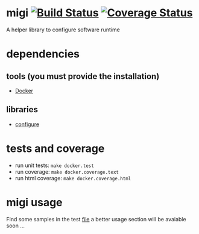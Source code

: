 # migi [![Build Status](https://travis-ci.org/rjansen/migi.svg?branch=master)](https://travis-ci.org/rjansen/migi) [![Coverage Status](https://codecov.io/gh/rjansen/migi/branch/fix%2Fclean-makefile/graph/badge.svg)](https://codecov.io/gh/rjansen/migi)

A helper library to configure software runtime

# dependencies
## tools (you must provide the installation)
- [Docker](https://www.docker.com/)

## libraries
- [configure](https://github.com/paked/configure)

# tests and coverage
- run unit tests: `make docker.test`
- run coverage: `make docker.coverage.text`
- run html coverage: `make docker.coverage.html`

# migi usage
Find some samples in the test [file](configure_test.go) a better usage section will be avaiable soon ...
